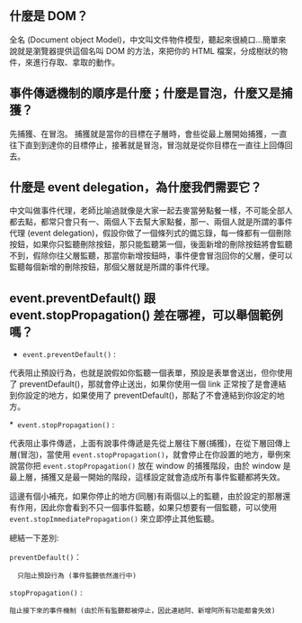## 什麼是 DOM？
  全名 (Document object Model)，中文叫文件物件模型，聽起來很繞口...簡單來說就是瀏覽器提供這個名叫 DOM 的方法，來把你的 HTML 檔案，分成樹狀的物件，來進行存取、拿取的動作。

## 事件傳遞機制的順序是什麼；什麼是冒泡，什麼又是捕獲？
  先捕獲、在冒泡。 捕獲就是當你的目標在子層時，會些從最上層開始捕獲，一直往下直到到達你的目標停止，接著就是冒泡，冒泡就是從你目標在一直往上回傳回去。

## 什麼是 event delegation，為什麼我們需要它？
  中文叫做事件代理，老師比喻過就像是大家一起去麥當勞點餐一樣，不可能全部人都去點，都常只會只有一、兩個人下去幫大家點餐，那一、兩個人就是所謂的事件代理 (event delegation)，假設你做了一個條列式的備忘錄，每一條都有一個刪除按鈕，如果你只監聽刪除按鈕，那只能監聽第一個，後面新增的刪除按鈕將會監聽不到，假除你往父層監聽，那當你新增按鈕時，事件便會冒泡回你的父層，便可以監聽每個新增的刪除按鈕，那個父層就是所謂的事件代理。

## event.preventDefault() 跟 event.stopPropagation() 差在哪裡，可以舉個範例嗎？

 * `event.preventDefault()` : 
      
代表阻止預設行為，也就是說假如你監聽一個表單，預設是表單會送出，但你使用了 preventDefault()，那就會停止送出，如果你使用一個 link 正常按了是會連結到你設定的地方，如果使用了 preventDefault()，那點了不會連結到你設定的地方。

 *` event.stopPropagation()` :

 代表阻止事件傳遞，上面有說事件傳遞是先從上層往下層(捕獲)，在從下層回傳上層(冒泡)，當使用 `event.stopPropagation()`，就會停止在你設置的地方，舉例來說當你把 `event.stopPropagation()` 放在 window 的捕獲階段，由於 window 是最上層，捕獲又是最一開始的階段，這樣設定就會造成所有事件監聽都將失效。

 這邊有個小補充，如果你停止的地方(同層)有兩個以上的監聽，由於設定的那層還有作用，因此你會看到不只一個事件監聽，如果只想要有一個監聽，可以使用 `event.stopImmediatePropagation()` 來立即停止其他監聽。

 總結一下差別:  

 `preventDefault()`：
  
      只阻止預設行為 (事件監聽依然進行中)

`stopPropagation()` :

    阻止接下來的事件機制 (由於所有監聽都被停止，因此連結阿、新增阿所有功能都會失效)


